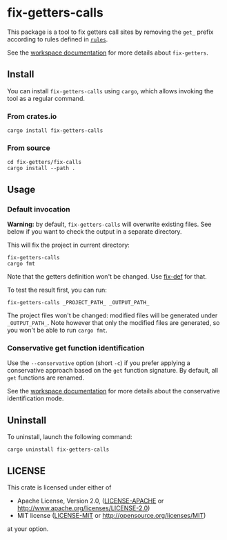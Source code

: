 # fix-getters-calls

This package is a tool to fix getters call sites by removing the `get_` prefix
according to rules defined in [`rules`](../rules/).

See the [workspace documentation](../README.md) for more details about
`fix-getters`.

## Install

You can install `fix-getters-calls` using `cargo`, which allows invoking the
tool as a regular command.

### From crates.io

```
cargo install fix-getters-calls
```

### From source

```
cd fix-getters/fix-calls
cargo install --path .
```

## Usage


### Default invocation

**Warning:** by default, `fix-getters-calls` will overwrite existing files.
See below if you want to check the output in a separate directory.

This will fix the project in current directory:

```
fix-getters-calls
cargo fmt
```

Note that the getters definition won't be changed. Use [fix-def](../fix-def/)
for that.

To test the result first, you can run:

```
fix-getters-calls _PROJECT_PATH_ _OUTPUT_PATH_
```

The project files won't be changed: modified files will be generated under
`_OUTPUT_PATH_`. Note however that only the modified files are generated, so
you won't be able to run `cargo fmt`.

### Conservative get function identification 

Use the `--conservative` option (short `-c`) if you prefer applying a
conservative approach based on the `get` function signature. By default, all
`get` functions are renamed.

See the [workspace documentation](../README.md#get-functions-selection) for more
details about the conservative identification mode.

## Uninstall

To uninstall, launch the following command:

```
cargo uninstall fix-getters-calls
```

## LICENSE

This crate is licensed under either of

 * Apache License, Version 2.0, ([LICENSE-APACHE](LICENSE-APACHE) or
   http://www.apache.org/licenses/LICENSE-2.0)
 * MIT license ([LICENSE-MIT](LICENSE-MIT) or
   http://opensource.org/licenses/MIT)

at your option.
